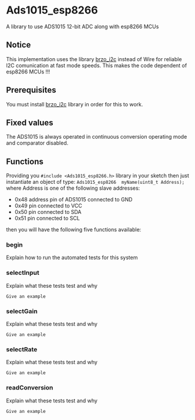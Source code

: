 # Ads1015_esp8266

A library to use ADS1015 12-bit ADC along with esp8266 MCUs

## Notice

This implementation uses the library [brzo_i2c](https://github.com/pasko-zh/brzo_i2c) instead of Wire for reliable I2C comunication at fast mode speeds.
This makes the code dependent of esp8266 MCUs !!!

## Prerequisites

You must install [brzo_i2c](https://github.com/pasko-zh/brzo_i2c) library in order for this to work.

## Fixed values

The ADS1015 is always operated in continuous conversion operating mode and comparator disabled.

## Functions

Providing you ```#include <Ads1015_esp8266.h>``` library in your sketch then just instantiate an object of type:
```Ads1015_esp8266  myName(uint8_t Address);``` where Address is one of the following slave addresses:

* 0x48	address pin of ADS1015 connected to GND
* 0x49	      	pin connected to VCC
* 0x50		      pin connected to SDA
* 0x51		      pin connected to SCL

then you will have the following five functions available:

### begin

Explain how to run the automated tests for this system

### selectInput

Explain what these tests test and why

```
Give an example
```
### selectGain

Explain what these tests test and why

```
Give an example
```
### selectRate

Explain what these tests test and why

```
Give an example
```
### readConversion

Explain what these tests test and why

```
Give an example
```
